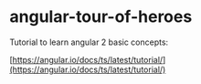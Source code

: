 # angular-tour-of-heroes
Tutorial to learn angular 2 basic concepts:

[https://angular.io/docs/ts/latest/tutorial/](https://angular.io/docs/ts/latest/tutorial/)

